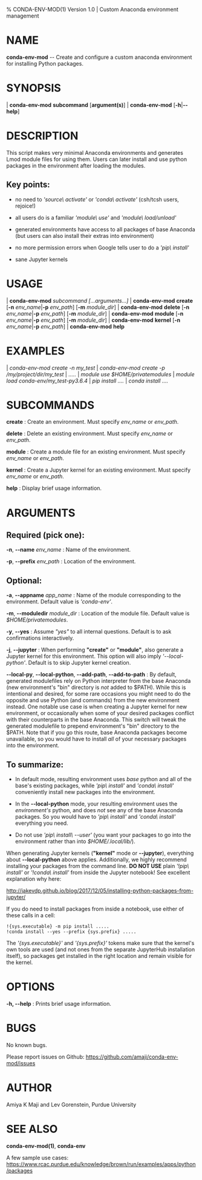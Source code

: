 % CONDA-ENV-MOD(1) Version 1.0 | Custom Anaconda environment management

NAME
====

**conda-env-mod** -- Create and configure a custom anaconda environment
for installing Python packages.

SYNOPSIS
========

| **conda-env-mod** **subcommand** \[**argument(s)**\]
| **conda-env-mod** \[**-h**|**\--help**\]

DESCRIPTION
===========

This script makes very minimal Anaconda environments and generates Lmod
module files for using them. Users can later install and use python
packages in the environment after loading the modules.

Key points:
-----------

   * no need to *'source\ activate'* or *'conda\ activate'* (csh/tcsh users,
     rejoice!)

   * all users do is a familiar *'module\ use'* and *'module\ load/unload'*

   * generated environments have access to all packages of base Anaconda
     (but users can also install their extras into environment)

   * no more permission errors when Google tells user to do a *'pip\ install'*

   * sane Jupyter kernels


USAGE
=====

| **conda-env-mod** *subcommand* *\[...arguments\...\]*
| **conda-env-mod** **create** \[**-n** *env_name*|**-p** *env_path*\] \[**-m** *module_dir*\]
| **conda-env-mod** **delete** \[**-n** *env_name*|**-p** *env_path*\] \[**-m** *module_dir*\]
| **conda-env-mod** **module** \[**-n** *env_name*|**-p** *env_path*\] \[**-m** *module_dir*\]
| **conda-env-mod** **kernel** \[**-n** *env_name*|**-p** *env_path*\]
| **conda-env-mod** **help**


EXAMPLES
========

| *conda-env-mod create -n my_test*
| *conda-env-mod create -p /my/project/dir/my_test*
| *.....*
| *module use $HOME/privatemodules*
| *module load conda-env/my_test-py3.6.4*
| *pip install ....*
| *conda install ....*


SUBCOMMANDS
===========

**create**
:   Create an environment. Must specify *env_name* or *env_path*.

**delete**
:   Delete an existing environment.
    Must specify *env_name* or *env_path*.

**module**
:   Create a module file for an existing environment.
    Must specify *env_name* or *env_path*.

**kernel**
:   Create a Jupyter kernel for an existing environment.
    Must specify *env_name* or *env_path*.

**help**
:   Display brief usage information.


ARGUMENTS
=========

Required (pick one):
--------------------

**-n**, **\--name** *env_name*
:   Name of the environment.

**-p**, **\--prefix** *env_path*
:   Location of the environment.

Optional:
---------

**-a**, **\--appname** *app_name*
:   Name of the module corresponding to the environment. Default value
    is *'conda-env'*.

**-m**, **\--moduledir** *module_dir*
:   Location of the module file. Default value is *$HOME/privatemodules*.

**-y**, **\--yes**
:   Assume *\"yes\"* to all internal questions. Default is to ask
    confirmations interactively.

**-j**, **\--jupyter**
:   When performing **"create"** or **"module"**, also generate a
    Jupyter kernel for this environment. This option will also imply
    *'\--local-python'*. Default is to skip Jupyter kernel creation.

**\--local-py**, **\--local-python**, **\--add-path**, **\--add-to-path**
:   By default, generated modulefiles rely on Python interpreter from
    the base Anaconda (new environment's "bin" directory is *not*
    added to $PATH). While this is intentional and desired, for some
    rare occasions you might need to do the opposite and use Python (and
    commands) from the new environment instead. One notable use case is
    when creating a Jupyter kernel for new environment, or occasionally
    when some of your desired packages conflict with their counterparts
    in the base Anaconda. This switch will tweak the generated modulefile
    to prepend environment's "bin" directory to the $PATH. Note that if
    you go this route, base Anaconda packages become unavailable, so you
    would have to install *all* of your necessary packages into the
    environment.

To summarize:
-------------

  * In default mode, resulting environment uses *base* python and all of
    the base's existing packages, while *'pip\ install'* and *'conda\ install'*
    conveniently install new packages into the environment.

  * In the **\--local-python** mode, your resulting environment uses the
    *environment's* python, and does *not* see any of the base Anaconda
    packages. So you would have to *'pip\ install'* and *'conda\ install'*
    everything you need.

  * Do not use *'pip\ install\ \--user'* (you want your packages to go
    into the environment rather than into *$HOME/.local/lib/*).

When generating Jupyter kernels (**"kernel"** mode or **\--jupyter**),
everything about **\--local-python** above applies. Additionally, we
highly recommend installing your packages from the command line.
**DO NOT USE** plain *'!pip\ install'* or *'!conda\ install'* from inside
the Jupyter notebook! See excellent explanation why here:

http://jakevdp.github.io/blog/2017/12/05/installing-python-packages-from-jupyter/

If you do need to install packages from inside a notebook, use either of
these calls in a cell:

```
!{sys.executable} -m pip install .....
!conda install --yes --prefix {sys.prefix} .....
```

The *'{sys.executable}'* and *'{sys.prefix}'* tokens make sure that
the kernel's own tools are used (and not ones from the separate
JupyterHub installation itself), so packages get installed in the right
location and remain visible for the kernel.


OPTIONS
=======

**-h, \--help**
:   Prints brief usage information.


BUGS
====

No known bugs.

Please report issues on Github:
https://github.com/amaji/conda-env-mod/issues


AUTHOR
======

Amiya K Maji and Lev Gorenstein, Purdue University


SEE ALSO
========

**conda-env-mod(1)**, **conda-env**

A few sample use cases:
https://www.rcac.purdue.edu/knowledge/brown/run/examples/apps/python/packages
